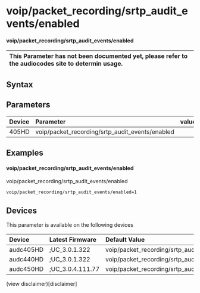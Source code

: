 ﻿---
description: voip/packet_recording/srtp_audit_events/enabled
search: false
---

# voip/packet_recording/srtp_audit_events/enabled

#### voip/packet_recording/srtp_audit_events/enabled


| This Parameter has not been documented yet, please refer to the audiocodes site to determin usage.  | 
| :--- |

## Syntax

## Parameters
|Device|Parameter|value|Description|
|:---|:---|:---|:---|
| 405HD | voip/packet_recording/srtp_audit_events/enabled |  |  |

## Examples
#### voip/packet_recording/srtp_audit_events/enabled

voip/packet_recording/srtp_audit_events/enabled

```
voip/packet_recording/srtp_audit_events/enabled=1
```

## Devices
This parameter is available on the following devices

| Device | Latest Firmware | Default Value |
|:---|:---|:---|
| audc405HD | ;UC_3.0.1.322 | voip/packet_recording/srtp_audit_events/enabled=1 
| audc440HD | ;UC_3.0.1.322 | voip/packet_recording/srtp_audit_events/enabled=1 
| audc450HD | ;UC_3.0.4.111.77 | voip/packet_recording/srtp_audit_events/enabled=1 

(view disclaimer)[disclaimer]
